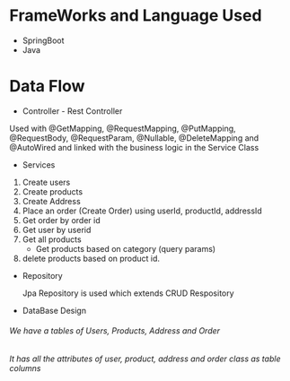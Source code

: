 # FrameWorks and Language Used
* SpringBoot
* Java

# Data Flow
* Controller - Rest Controller

Used with @GetMapping, @RequestMapping, @PutMapping, @RequestBody, @RequestParam, @Nullable, @DeleteMapping and @AutoWired and linked with the business logic in the Service Class

* Services

1. Create users
2. Create products
3. Create Address
4. Place an order (Create Order) using userId, productId, addressId
5. Get order by order id
6. Get user by userid
7. Get all products
    - Get products based on category (query params)
8. delete products based on product id.

* Repository

  Jpa Repository is used which extends CRUD Respository
  
* DataBase Design

 ###### We have a tables of Users, Products, Address and Order 
 ###### It has all the attributes of user, product, address and order class as table columns
 
  
  
  
  
